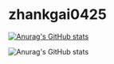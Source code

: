 # zhankgai0425

[![Anurag's GitHub stats](https://github-readme-stats.vercel.app/api?username=zhangkai0425)](https://github.com/anuraghazra/github-readme-stats)

![Anurag's GitHub stats](https://github-readme-stats.vercel.app/api?username=anuraghazra&show_icons=true)
